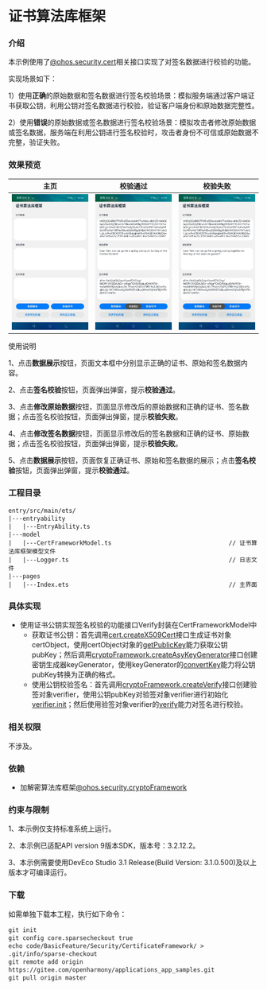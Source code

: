 # 证书算法库框架

### 介绍

本示例使用了[@ohos.security.cert](https://gitee.com/openharmony/docs/blob/master/zh-cn/application-dev/reference/apis/js-apis-cert.md)相关接口实现了对签名数据进行校验的功能。

实现场景如下：

1）使用**正确**的原始数据和签名数据进行签名校验场景：模拟服务端通过客户端证书获取公钥，利用公钥对签名数据进行校验，验证客户端身份和原始数据完整性。

2）使用**错误**的原始数据或签名数据进行签名校验场景：模拟攻击者修改原始数据或签名数据，服务端在利用公钥进行签名校验时，攻击者身份不可信或原始数据不完整，验证失败。

### 效果预览

|   主页    |                   校验通过                   |             校验失败             |
|:-------:|:------------------------------------------:|:---------------------------------------:|
| ![](screenshots/device/index.png) | ![](screenshots/device/verify_success.png) | ![](screenshots/device/verify_fail.png) |

使用说明

1、点击**数据展示**按钮，页面文本框中分别显示正确的证书、原始和签名数据内容。

2、点击**签名校验**按钮，页面弹出弹窗，提示**校验通过**。

3、点击**修改原始数据**按钮，页面显示修改后的原始数据和正确的证书、签名数据；点击签名校验按钮，页面弹出弹窗，提示**校验失败**。

4、点击**修改签名数据**按钮，页面显示修改后的签名数据和正确的证书、原始数据；点击签名校验按钮，页面弹出弹窗，提示**校验失败**。

5、点击**数据展示**按钮，页面恢复正确证书、原始和签名数据的展示；点击**签名校验**按钮，页面弹出弹窗，提示**校验通过**。

### 工程目录

```
entry/src/main/ets/
|---entryability
|   |---EntryAbility.ts       
|---model
|   |---CertFrameworkModel.ts                                 // 证书算法库框架模型文件
|   |---Logger.ts                                             // 日志文件
|---pages
|   |---Index.ets                                             // 主界面
```

### 具体实现

* 使用证书公钥实现签名校验的功能接口Verify封装在CertFrameworkModel中
    * 获取证书公钥：首先调用[cert.createX509Cert](https://gitee.com/openharmony/docs/blob/master/zh-cn/application-dev/reference/apis/js-apis-cert.md#cryptocertcreatex509cert)接口生成证书对象certObject，使用certObject对象的[getPublicKey](https://gitee.com/openharmony/docs/blob/master/zh-cn/application-dev/reference/apis/js-apis-cert.md#getpublickey)能力获取公钥pubKey；然后调用[cryptoFramework.createAsyKeyGenerator](https://gitee.com/openharmony/docs/blob/master/zh-cn/application-dev/reference/apis/js-apis-cryptoFramework.md#cryptoframeworkcreateasykeygenerator)接口创建密钥生成器keyGenerator，使用keyGenerator的[convertKey](https://gitee.com/openharmony/docs/blob/master/zh-cn/application-dev/reference/apis/js-apis-cryptoFramework.md#convertkey-1)能力将公钥pubKey转换为正确的格式。
    * 使用公钥校验签名：首先调用[cryptoFramework.createVerify](https://gitee.com/openharmony/docs/blob/master/zh-cn/application-dev/reference/apis/js-apis-cryptoFramework.md#cryptoframeworkcreateverify)接口创建验签对象verifier，使用公钥pubKey对验签对象verifier进行初始化[verifier.init](https://gitee.com/openharmony/docs/blob/master/zh-cn/application-dev/reference/apis/js-apis-cryptoFramework.md#init-6)；然后使用验签对象verifier的[verify](https://gitee.com/openharmony/docs/blob/master/zh-cn/application-dev/reference/apis/js-apis-cryptoFramework.md#verify-1)能力对签名进行校验。

### 相关权限

不涉及。

### 依赖

* 加解密算法库框架[@ohos.security.cryptoFramework](https://gitee.com/openharmony/docs/blob/master/zh-cn/application-dev/reference/apis/js-apis-cryptoFramework.md#ohossecuritycryptoframework-%E5%8A%A0%E8%A7%A3%E5%AF%86%E7%AE%97%E6%B3%95%E5%BA%93%E6%A1%86%E6%9E%B6)

### 约束与限制

1、本示例仅支持标准系统上运行。

2、本示例已适配API version 9版本SDK，版本号：3.2.12.2。

3、本示例需要使用DevEco Studio 3.1 Release(Build Version: 3.1.0.500)及以上版本才可编译运行。

### 下载

 如需单独下载本工程，执行如下命令： 

```
git init
git config core.sparsecheckout true
echo code/BasicFeature/Security/CertificateFramework/ > .git/info/sparse-checkout
git remote add origin https://gitee.com/openharmony/applications_app_samples.git
git pull origin master
```

